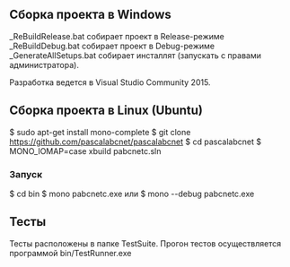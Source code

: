 ## Сборка проекта в Windows
_ReBuildRelease.bat собирает проект в Release-режиме  
_ReBuildDebug.bat собирает проект в Debug-режиме  
_GenerateAllSetups.bat собирает инсталлят (запускать с правами администратора).  

Разработка ведется в Visual Studio Community 2015.

## Сборка проекта в Linux (Ubuntu)
$ sudo apt-get install mono-complete
$ git clone https://github.com/pascalabcnet/pascalabcnet
$ cd pascalabcnet
$ MONO_IOMAP=case xbuild pabcnetc.sln
### Запуск
$ cd bin
$ mono pabcnetc.exe
или $ mono --debug pabcnetc.exe

## Тесты
Тесты расположены в папке TestSuite. Прогон тестов осуществляется программой bin/TestRunner.exe
